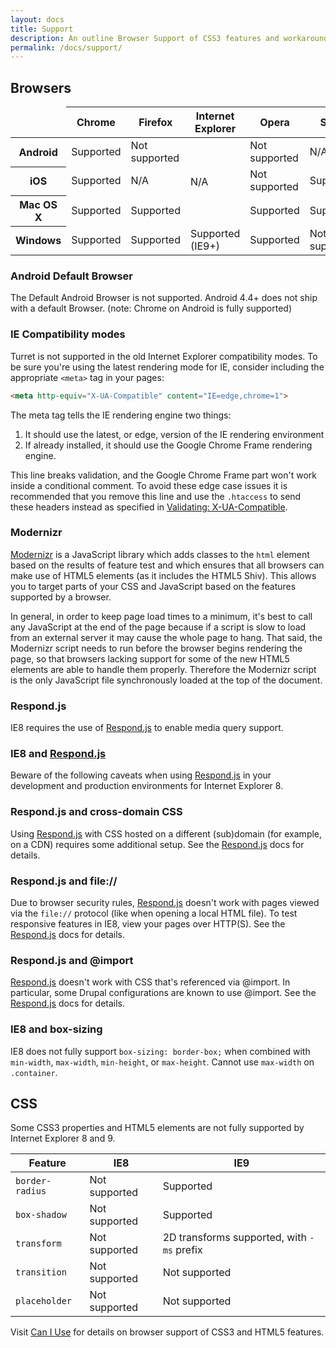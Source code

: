 ```yaml
---
layout: docs
title: Support
description: An outline Browser Support of CSS3 features and workarounds for non-modern browsing technologies.
permalink: /docs/support/
---
```


## Browsers

<div class="table-responsive">
  <table>
    <thead>
      <tr>
        <td></td>
        <th>Chrome</th>
        <th>Firefox</th>
        <th>Internet Explorer</th>
        <th>Opera</th>
        <th>Safari</th>
      </tr>
    </thead>
    <tbody>
      <tr>
        <th>Android</th>
        <td class="is-supported">Supported</td>
        <td class="is-unsupported">Not supported</td>
        <td rowspan="3" style="vertical-align: middle;">N/A</td>
        <td class="is-unsupported">Not supported</td>
        <td>N/A</td>
      </tr>
      <tr>
        <th>iOS</th>
        <td class="is-supported">Supported</td>
        <td>N/A</td>
        <td class="is-unsupported">Not supported</td>
        <td class="is-supported">Supported</td>
      </tr>
      <tr>
        <th>Mac OS X</th>
        <td class="is-supported">Supported</td>
        <td class="is-supported">Supported</td>
        <td class="is-supported">Supported</td>
        <td class="is-supported">Supported</td>
      </tr>
      <tr>
        <th>Windows</th>
        <td class="is-supported">Supported</td>
        <td class="is-supported">Supported</td>
        <td class="is-supported">Supported (IE9+)</td>
        <td class="is-supported">Supported</td>
        <td class="is-unsupported">Not supported</td>
      </tr>
    </tbody>
  </table>
</div>

### Android Default Browser

The Default Android Browser is not supported. Android 4.4+ does not ship with a default Browser. (note: Chrome on Android is fully supported)

### IE Compatibility modes

Turret is not supported in the old Internet Explorer compatibility modes. To be sure you're using the latest rendering mode for IE, consider including the appropriate `<meta>` tag in your pages:

```html
<meta http-equiv="X-UA-Compatible" content="IE=edge,chrome=1">
```

The meta tag tells the IE rendering engine two things:

1. It should use the latest, or edge, version of the IE rendering environment
2. If already installed, it should use the Google Chrome Frame rendering engine.

This line breaks validation, and the Google Chrome Frame part won't work inside a conditional comment. To avoid these edge case issues it is recommended that you remove this line and use the `.htaccess` to send these headers instead as specified in [Validating: X-UA-Compatible](https://groups.google.com/forum/#!topic/html5boilerplate/bRtrFSrKjtI).

### Modernizr

[Modernizr](https://modernizr.com/) is a JavaScript library which adds classes to the `html` element based on the results of feature test and which ensures that all browsers can make use of HTML5 elements (as it includes the HTML5 Shiv). This allows you to target parts of your CSS and JavaScript based on the features supported by a browser.

In general, in order to keep page load times to a minimum, it's best to call any JavaScript at the end of the page because if a script is slow to load from an external server it may cause the whole page to hang. That said, the Modernizr script needs to run before the browser begins rendering the page, so that browsers lacking support for some of the new HTML5 elements are able to handle them properly. Therefore the Modernizr script is the only JavaScript file synchronously loaded at the top of the document.

### Respond.js

IE8 requires the use of [Respond.js](https://github.com/scottjehl/Respond) to enable media query support.

### IE8 and [Respond.js](https://github.com/scottjehl/Respond)

Beware of the following caveats when using [Respond.js](https://github.com/scottjehl/Respond) in your development and production environments for Internet Explorer 8.

### Respond.js and cross-domain CSS

Using [Respond.js](https://github.com/scottjehl/Respond) with CSS hosted on a different (sub)domain (for example, on a CDN) requires some additional setup. See the [Respond.js](https://github.com/scottjehl/Respond) docs for details.

### Respond.js and file://

Due to browser security rules, [Respond.js](https://github.com/scottjehl/Respond) doesn't work with pages viewed via the `file://` protocol (like when opening a local HTML file). To test responsive features in IE8, view your pages over HTTP(S). See the [Respond.js](https://github.com/scottjehl/Respond) docs for details.

### Respond.js and @import

[Respond.js](https://github.com/scottjehl/Respond) doesn't work with CSS that's referenced via @import. In particular, some Drupal configurations are known to use @import. See the [Respond.js](https://github.com/scottjehl/Respond) docs for details.

### IE8 and box-sizing

IE8 does not fully support `box-sizing: border-box;` when combined with `min-width`, `max-width`, `min-height`, or `max-height`. Cannot use `max-width` on `.container`.

## CSS

Some CSS3 properties and HTML5 elements are not fully supported by Internet Explorer 8 and 9.

<div class="table-responsive">
  <table>
    <thead>
      <tr>
        <th>Feature</th>
        <th>IE8</th>
        <th>IE9</th>
      </tr>
    </thead>
    <tbody>
      <tr>
        <td><code>border-radius</code></td>
        <td class="is-unsupported">Not supported</td>
        <td class="is-supported">Supported</td>
      </tr>
      <tr>
        <td><code>box-shadow</code></td>
        <td class="is-unsupported">Not supported</td>
        <td class="is-supported">Supported</td>
      </tr>
      <tr>
        <td><code>transform</code></td>
        <td class="is-unsupported">Not supported</td>
        <td class="is-supported">2D transforms supported, with <code>-ms</code> prefix</td>
      </tr>
      <tr>
        <td><code>transition</code></td>
        <td class="is-unsupported">Not supported</td>
        <td class="is-unsupported">Not supported</td>
      </tr>
      <tr>
        <td><code>placeholder</code></td>
        <td class="is-unsupported">Not supported</td>
        <td class="is-unsupported">Not supported</td>
      </tr>
    </tbody>
  </table>
</div>

Visit [Can I Use](http://caniuse.com/) for details on browser support of CSS3 and HTML5 features.
